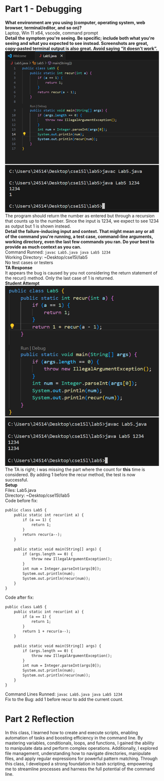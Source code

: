 # Part 1 - Debugging <br/>
__What environment are you using (computer, operating system, web browser, terminal/editor, and so on)?__ <br/>
Laptop, Win 11 x64, vscode, command prompt <br/>
__Detail the symptom you're seeing. Be specific; include both what you're seeing and what you expected to see instead. Screenshots are great, copy-pasted terminal output is also great. Avoid saying “it doesn't work”.__<br/>
![Image](lab5_1.png)
![Image](lab5_2.png) <br/>
The program should return the number as entered but through a recursion that counts up to the number. Since the input is 1234, we expect to see 1234 as output but 1 is shown instead. <br/>
__Detail the failure-inducing input and context. That might mean any or all of the command you're running, a test case, command-line arguments, working directory, even the last few commands you ran. Do your best to provide as much context as you can.__<br/>
Command Runned: ```javac Lab5.java java Lab5 1234``` <br/>
Working Directory: ~Desktop/cse15l/lab5 <br/>
No test cases or testers <br/>
__TA Response__ <br/>
It appears the bug is caused by you not considering the return statement of the recur() method. Only the last case of 1 is returned. <br/>
__Student Attempt__ <br/>
![Image](lab5_3.png)
![Image](lab5_4.png) <br/>
The TA is right; i was missing the part where the count for __this__ time is considered. By adding 1 before the recur method, the test is now successful. <br/>
__Setup__<br/>
Files: Lab5.java <br/>
Directory: ~Desktop/cse15l/lab5 <br/>
Code before fix: <br/>
```
public class Lab5 {
    public static int recur(int a) {
        if (a == 1) {
            return 1;
        }
        return recur(a--);
    }

    public static void main(String[] args) {
        if (args.length == 0) {
            throw new IllegalArgumentException();
        }
        int num = Integer.parseInt(args[0]);
        System.out.println(num);
        System.out.println(recur(num));
    }
}
``` 
Code after fix: <br/>
```
public class Lab5 {
    public static int recur(int a) {
        if (a == 1) {
            return 1;
        }
        return 1 + recur(a--);
    }

    public static void main(String[] args) {
        if (args.length == 0) {
            throw new IllegalArgumentException();
        }
        int num = Integer.parseInt(args[0]);
        System.out.println(num);
        System.out.println(recur(num));
    }
}
```
Command Lines Runned: ```javac Lab5.java java Lab5 1234``` <br/>
Fix to the Bug: add 1 before recur to add the current count. <br/>
# Part 2 Reflection
In this class, I learned how to create and execute scripts, enabling automation of tasks and boosting efficiency in the command line. By mastering variables, conditionals, loops, and functions, I gained the ability to manipulate data and perform complex operations. Additionally, I explored file management, understanding how to navigate directories, manipulate files, and apply regular expressions for powerful pattern matching. Through this class, I developed a strong foundation in bash scripting, empowering me to streamline processes and harness the full potential of the command line.
